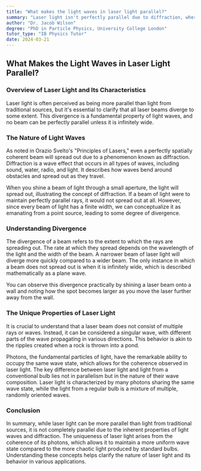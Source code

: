 ```yaml
---
title: "What makes the light waves in laser light parallel?"
summary: "Laser light isn't perfectly parallel due to diffraction, where waves bend around corners. While laser light is more parallel than regular light, a beam's width affects its divergence, with narrower beams spreading out faster. Only an infinitely wide beam would have perfectly parallel waves."
author: "Dr. Jacob Wilson"
degree: "PhD in Particle Physics, University College London"
tutor_type: "IB Physics Tutor"
date: 2024-03-21
---
```


## What Makes the Light Waves in Laser Light Parallel?

### Overview of Laser Light and Its Characteristics

Laser light is often perceived as being more parallel than light from traditional sources, but it's essential to clarify that all laser beams diverge to some extent. This divergence is a fundamental property of light waves, and no beam can be perfectly parallel unless it is infinitely wide. 

### The Nature of Light Waves

As noted in Orazio Svelto's "Principles of Lasers," even a perfectly spatially coherent beam will spread out due to a phenomenon known as diffraction. Diffraction is a wave effect that occurs in all types of waves, including sound, water, radio, and light. It describes how waves bend around obstacles and spread out as they travel. 

When you shine a beam of light through a small aperture, the light will spread out, illustrating the concept of diffraction. If a beam of light were to maintain perfectly parallel rays, it would not spread out at all. However, since every beam of light has a finite width, we can conceptualize it as emanating from a point source, leading to some degree of divergence.

### Understanding Divergence

The divergence of a beam refers to the extent to which the rays are spreading out. The rate at which they spread depends on the wavelength of the light and the width of the beam. A narrower beam of laser light will diverge more quickly compared to a wider beam. The only instance in which a beam does not spread out is when it is infinitely wide, which is described mathematically as a plane wave.

You can observe this divergence practically by shining a laser beam onto a wall and noting how the spot becomes larger as you move the laser further away from the wall.

### The Unique Properties of Laser Light

It is crucial to understand that a laser beam does not consist of multiple rays or waves. Instead, it can be considered a singular wave, with different parts of the wave propagating in various directions. This behavior is akin to the ripples created when a rock is thrown into a pond. 

Photons, the fundamental particles of light, have the remarkable ability to occupy the same wave state, which allows for the coherence observed in laser light. The key difference between laser light and light from a conventional bulb lies not in parallelism but in the nature of their wave composition. Laser light is characterized by many photons sharing the same wave state, while the light from a regular bulb is a mixture of multiple, randomly oriented waves.

### Conclusion

In summary, while laser light can be more parallel than light from traditional sources, it is not completely parallel due to the inherent properties of light waves and diffraction. The uniqueness of laser light arises from the coherence of its photons, which allows it to maintain a more uniform wave state compared to the more chaotic light produced by standard bulbs. Understanding these concepts helps clarify the nature of laser light and its behavior in various applications.
    